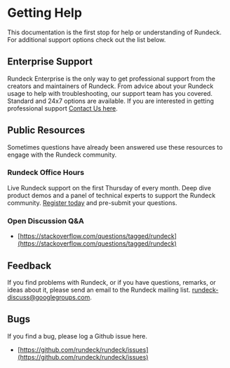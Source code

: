 # Getting Help

This documentation is the first stop for help or understanding of Rundeck.  For additional support options check out the list below.

## Enterprise Support

Rundeck Enterprise is the only way to get professional support from the creators and maintainers of Rundeck. From advice about your Rundeck usage to help with troubleshooting, our support team has you covered. Standard and 24x7 options are available.  If you are interested in getting professional support [Contact Us here](https://www.rundeck.com/contact).

## Public Resources

Sometimes questions have already been answered use these resources to engage with the Rundeck community.

### Rundeck Office Hours
Live Rundeck support on the first Thursday of every month. Deep dive product demos and a panel of technical experts to support the Rundeck community. [Register today](https://www.rundeck.com/rundeck-office-hours) and pre-submit your questions.

### Open Discussion Q&A
- [https://stackoverflow.com/questions/tagged/rundeck](https://stackoverflow.com/questions/tagged/rundeck)

## Feedback

If you find problems with Rundeck, or if you have questions, remarks, or
ideas about it, please send an email to the Rundeck mailing list.
[rundeck-discuss@googlegroups.com](mailto:rundeck-discuss@googlegroups.com).

## Bugs

If you find a bug, please log a Github issue here.

- [https://github.com/rundeck/rundeck/issues](https://github.com/rundeck/rundeck/issues)

